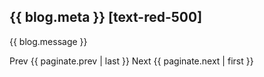 ## {{ blog.meta }} [text-red-500]

<p>
{{ blog.message }}
</p>

Prev {{ paginate.prev | last }}
Next {{ paginate.next | first }}
